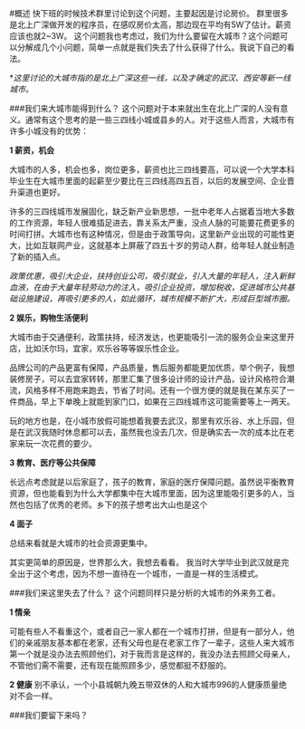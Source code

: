 #概述
快下班的时候技术群里讨论到这个问题，主要起因是讨论房价。
群里很多是北上广深做开发的程序员，在感叹房价太高，那边现在平均有5W了估计。薪资应该也就2~3W。
这个问题我也考虑过，我们为什么要留在大城市？这个问题可以分解成几个小问题，简单一点就是我们失去了什么获得了什么。我说下自己的看法。

**这里讨论的大城市指的是北上广深这些一线，以及才确定的武汉、西安等新一线城市。*

###我们来大城市能得到什么？
这个问题对于本来就出生在北上广深的人没有意义。通常有这个思考的是一些三四线小城或县乡的人。对于这些人而言，大城市有许多小城没有的优势：

<b>1 薪资，机会</b>

大城市的人多，机会也多，岗位更多，薪资也比三四线要高，可以说一个大学本科毕业生在大城市里面的起薪至少要比在三四线高四五百，以后的发展空间、企业晋升渠道也更好。

许多的三四线城市发展固化，缺乏新产业新思想，一批中老年人占据着当地大多数的工作资源，年轻人很难插足进去，靠关系太严重，没点人脉的可能要花费更多的时间打拼。大城市也有这种情况，但是由于政策导向，这里新产业出现的可能性更大，比如互联网产业，这就基本上屏蔽了四五十岁的劳动人群，给年轻人就业制造了新的插入点。

*政策优惠，吸引大企业，扶持创业公司，吸引就业，引入大量的年轻人，注入新鲜血液，在由于大量年轻劳动力的注入，吸引企业投资，增加税收，促进城市公共基础设施建设，再吸引更多的人，如此循环，城市规模不断扩大，形成巨型城市圈。*

<b>2 娱乐，购物生活便利</b>

大城市由于交通便利，政策扶持，经济发达，也更能吸引一流的服务企业来这里开店，比如沃尔玛，宜家，欢乐谷等等娱乐性企业。

品牌公司的产品更富有保障，产品质量，售后服务都能更加优质，举个例子，我想装修房子，可以去宜家转转，那里汇集了很多设计师的设计产品，设计风格符合潮流，风格多样不用跑来跑去，节省了时间。还有一个很方便的就是我在某东买了一件商品，早上下单晚上就能到家门口，如果在三四线城市这可能需要等上一两天。

玩的地方也是，在小城市放假可能想着我要去武汉，那里有欢乐谷、水上乐园，但是在武汉我随时休息都可以去，虽然我也没去几次，但是确实去一次的成本比在老家来玩一次花费的要少。

<b>3 教育、医疗等公共保障</b>

长远点考虑就是以后家庭了，孩子的教育，家庭的医疗保障问题。虽然说平衡教育资源，但也能看到为什么大学都集中在大城市里面，因为这里能吸引更多的人，当然也包括了优秀的老师。乡下的孩子想考出大山也是这个

<b>4 面子</b>

总结来看就是大城市的社会资源更集中。

其实更简单的原因是，世界那么大，我想去看看。
我当时大学毕业到武汉就是完全出于这个考虑，因为不想一直待在一个城市，一直是一样的生活模式。

###我们来这里失去了什么？
这个问题同样只是分析的大城市的外来务工者。

<b>1 情亲</b>

可能有些人不看重这个，或者自己一家人都在一个城市打拼，但是有一部分人，他们的亲戚朋友基本都在老家，还有父母也是在老家工作了一辈子，这些人来大城市第一个就是没办法去照顾他们，对于我而言是这样的，我没办法去照顾父母亲人，不管他们需不需要，还有现在能照顾多少，感觉都挺不舒服的。

<b>2 健康</b>
别不承认，一个小县城朝九晚五带双休的人和大城市996的人健康质量绝对不会一样。


###我们要留下来吗？